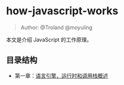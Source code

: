 # how-javascript-works

> Author: @Troland  @moyuling

本文是介绍 JavaScript 的工作原理。

## 目录结构

- 第一章：[语言引擎，运行时和调用栈概述](overview.md)
